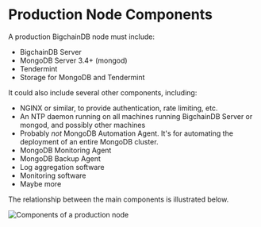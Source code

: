 <!---
Rubilink-Blockchain © 2023 Interplanetary Database Association e.V.,
Rubilink-Blockchain and IPDB software contributors.
SPDX-License-Identifier: (Apache-2.0 AND CC-BY-4.0)
Code is Apache-2.0 and docs are CC-BY-4.0
--->

# Production Node Components

A production BigchainDB node must include:

* BigchainDB Server
* MongoDB Server 3.4+ (mongod)
* Tendermint
* Storage for MongoDB and Tendermint

It could also include several other components, including:

* NGINX or similar, to provide authentication, rate limiting, etc.
* An NTP daemon running on all machines running BigchainDB Server or mongod, and possibly other machines
* Probably _not_ MongoDB Automation Agent. It's for automating the deployment of an entire MongoDB cluster.
* MongoDB Monitoring Agent
* MongoDB Backup Agent
* Log aggregation software
* Monitoring software
* Maybe more

The relationship between the main components is illustrated below.

![Components of a production node](../../_static/Node-components.png)
